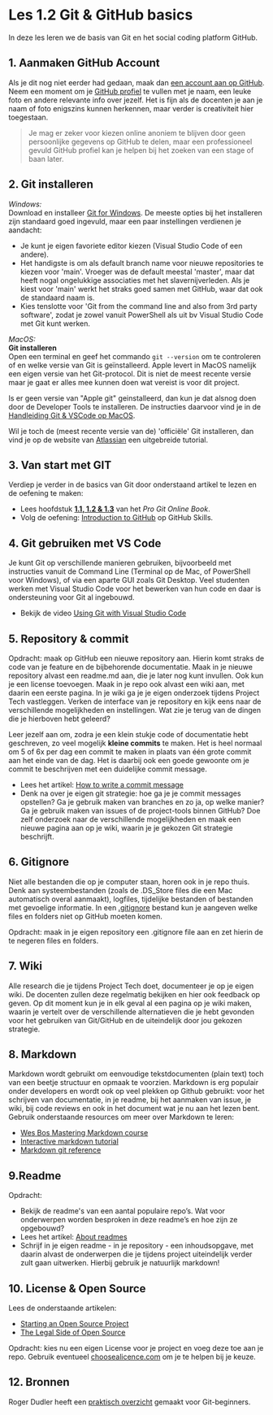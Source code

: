 # Les 1.2 Git & GitHub basics

In deze les leren we de basis van Git en het social coding platform GitHub.

## 1. Aanmaken GitHub Account

Als je dit nog niet eerder had gedaan, maak dan [een account aan op GitHub](https://help.github.com/articles/signing-up-for-a-new-github-account/). Neem een moment om je [GitHub profiel](https://github.com/settings/profile) te vullen met je naam, een leuke foto en andere relevante info over jezelf. Het is fijn als de docenten je aan je naam of foto enigszins kunnen herkennen, maar verder is creativiteit hier toegestaan.

> Je mag er zeker voor kiezen online anoniem te blijven door geen persoonlijke gegevens op GitHub te delen, maar een professioneel gevuld GitHub profiel kan je helpen bij het zoeken van een stage of baan later.

## 2. Git installeren

_Windows:_  
Download en installeer [Git for Windows](https://gitforwindows.org/). De meeste opties bij het installeren zijn standaard goed ingevuld, maar een paar instellingen verdienen je aandacht:

- Je kunt je eigen favoriete editor kiezen (Visual Studio Code of een andere).
- Het handigste is om als default branch name voor nieuwe repositories te kiezen voor 'main'. Vroeger was de default meestal 'master', maar dat heeft nogal ongelukkige associaties met het slavernijverleden. Als je kiest voor 'main' werkt het straks goed samen met GitHub, waar dat ook de standaard naam is.
- Kies tenslotte voor 'Git from the command line and also from 3rd party software', zodat je zowel vanuit PowerShell als uit bv Visual Studio Code met Git kunt werken.

_MacOS:_  
**Git installeren**\
Open een terminal en geef het commando `git --version` om te controleren of en welke versie van Git is geïnstalleerd. Apple levert in MacOS namelijk een eigen versie van het Git-protocol. Dit is niet de meest recente versie maar je gaat er alles mee kunnen doen wat vereist is voor dit project.

Is er geen versie van "Apple git" geinstalleerd, dan kun je dat alsnog doen door de Developer Tools te installeren. De instructies daarvoor vind je in de [Handleiding Git & VSCode op MacOS](https://bnieskens.notion.site/Apple-Git-VS-code-ac5ff7c895df4a2dbe29eb3600f8fb7c?pvs=4).

Wil je toch de (meest recente versie van de) 'officiële' Git installeren, dan vind je op de website van [Atlassian](https://www.atlassian.com/git/tutorials/install-git) een uitgebreide tutorial.

## 3. Van start met GIT

Verdiep je verder in de basics van Git door onderstaand artikel te lezen en de oefening te maken:

- Lees hoofdstuk [**1.1, 1.2 & 1.3**](https://git-scm.com/book/en/v2/Getting-Started-About-Version-Control) van het _Pro Git Online Book_.
- Volg de oefening: [Introduction to GitHub](https://github.com/skills/introduction-to-github) op GitHub Skills.

## 4. Git gebruiken met VS Code

Je kunt Git op verschillende manieren gebruiken, bijvoorbeeld met instructies vanuit de Command Line (Terminal op de Mac, of PowerShell voor Windows), of via een aparte GUI zoals Git Desktop. Veel studenten werken met Visual Studio Code voor het bewerken van hun code en daar is ondersteuning voor Git al ingebouwd.

- Bekijk de video [Using Git with Visual Studio Code](https://www.youtube.com/watch?v=i_23KUAEtUM)

## 5. Repository & commit

Opdracht: maak op GitHub een nieuwe repository aan. Hierin komt straks de code van je feature en de bijbehorende documentatie. Maak in je nieuwe repository alvast een readme.md aan, die je later nog kunt invullen. Ook kun je een license toevoegen. Maak in je repo ook alvast een wiki aan, met daarin een eerste pagina. In je wiki ga je je eigen onderzoek tijdens Project Tech vastleggen. Verken de interface van je repository en kijk eens naar de verschillende mogelijkheden en instellingen. Wat zie je terug van de dingen die je hierboven hebt geleerd?

Leer jezelf aan om, zodra je een klein stukje code of documentatie hebt geschreven, zo veel mogelijk **kleine commits** te maken. Het is heel normaal om 5 of 6x per dag een commit te maken in plaats van één grote commit aan het einde van de dag. Het is daarbij ook een goede gewoonte om je commit te beschrijven met een duidelijke commit message.

- Lees het artikel: [How to write a commit message](https://cbea.ms/git-commit/)
- Denk na over je eigen git strategie: hoe ga je je commit messages opstellen? Ga je gebruik maken van branches en zo ja, op welke manier? Ga je gebruik maken van issues of de project-tools binnen GitHub? Doe zelf onderzoek naar de verschillende mogelijkheden en maak een nieuwe pagina aan op je wiki, waarin je je gekozen Git strategie beschrijft.

## 6. Gitignore

Niet alle bestanden die op je computer staan, horen ook in je repo thuis. Denk aan systeembestanden (zoals de .DS_Store files die een Mac automatisch overal aanmaakt), logfiles, tijdelijke bestanden of bestanden met gevoelige informatie. In een [.gitignore](https://docs.github.com/en/get-started/getting-started-with-git/ignoring-files) bestand kun je aangeven welke files en folders niet op GitHub moeten komen.

Opdracht: maak in je eigen repository een .gitignore file aan en zet hierin de te negeren files en folders.

## 7. Wiki

Alle research die je tijdens Project Tech doet, documenteer je op je eigen wiki. De docenten zullen deze regelmatig bekijken en hier ook feedback op geven. Op dit moment kun je in elk geval al een pagina op je wiki maken, waarin je vertelt over de verschillende alternatieven die je hebt gevonden voor het gebruiken van Git/GitHub en de uiteindelijk door jou gekozen strategie.

## 8. Markdown

Markdown wordt gebruikt om eenvoudige tekstdocumenten (plain text) toch van een beetje structuur en opmaak te voorzien. Markdown is erg populair onder developers en wordt ook op veel plekken op Github gebruikt: voor het schrijven van documentatie, in je readme, bij het aanmaken van issue, je wiki, bij code reviews en ook in het document wat je nu aan het lezen bent. Gebruik onderstaande resources om meer over Markdown te leren:

- [Wes Bos Mastering Markdown course](https://www.youtube.com/watch?v=Je5w18nn-e8&list=PLu8EoSxDXHP7v7K5nZSMo9XWidbJ_Bns3)
- [Interactive markdown tutorial](https://www.markdowntutorial.com/)
- [Markdown git reference](https://docs.github.com/en/get-started/writing-on-github/getting-started-with-writing-and-formatting-on-github/basic-writing-and-formatting-syntax)

## 9.Readme

Opdracht:

- Bekijk de readme's van een aantal populaire repo’s. Wat voor onderwerpen worden besproken in deze readme’s en hoe zijn ze opgebouwd?
- Lees het artikel: [About readmes](https://docs.github.com/en/repositories/managing-your-repositorys-settings-and-features/customizing-your-repository/about-readmes)
- Schrijf in je eigen readme - in je repository - een inhoudsopgave, met daarin alvast de onderwerpen die je tijdens project uiteindelijk verder zult gaan uitwerken. Hierbij gebruik je natuurlijk markdown!

## 10. License & Open Source

Lees de onderstaande artikelen:

- [Starting an Open Source Project](https://opensource.guide/starting-a-project/)
- [The Legal Side of Open Source](https://opensource.guide/legal/)

Opdracht: kies nu een eigen License voor je project en voeg deze toe aan je repo. Gebruik eventueel [choosealicence.com](https://choosealicense.com/) om je te helpen bij je keuze.

## 12. Bronnen
Roger Dudler heeft een [praktisch overzicht](https://rogerdudler.github.io/git-guide/) gemaakt voor Git-beginners. 
